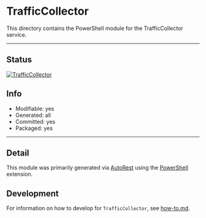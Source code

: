 <!-- region Generated -->
# TrafficCollector
This directory contains the PowerShell module for the TrafficCollector service.

---
## Status
[![TrafficCollector](https://img.shields.io/powershellgallery/v/TrafficCollector.svg?style=flat-square&label=TrafficCollector "TrafficCollector")](https://www.powershellgallery.com/packages/TrafficCollector/)

## Info
- Modifiable: yes
- Generated: all
- Committed: yes
- Packaged: yes

---
## Detail
This module was primarily generated via [AutoRest](https://github.com/Azure/autorest) using the [PowerShell](https://github.com/Azure/autorest.powershell) extension.

## Development
For information on how to develop for `TrafficCollector`, see [how-to.md](how-to.md).
<!-- endregion -->
